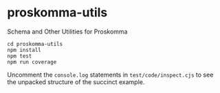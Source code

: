 # proskomma-utils
Schema and Other Utilities for Proskomma

```
cd proskomma-utils
npm install
npm test
npm run coverage
```

Uncomment the `console.log` statements in `test/code/inspect.cjs` to see the unpacked structure of the succinct example.
